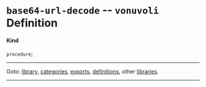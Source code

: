 

<a id='definition__vonuvoli__base64-url-decode'></a>

# `base64-url-decode` -- `vonuvoli` Definition


<a id='definition__vonuvoli__base64-url-decode__kind'></a>

#### Kind

`procedure`;

----

Goto: [library](../../vonuvoli/_index.md#library__vonuvoli), [categories](../../vonuvoli/categories/_index.md#toc__vonuvoli__categories), [exports](../../vonuvoli/exports/_index.md#toc__vonuvoli__exports), [definitions](../../vonuvoli/definitions/_index.md#toc__vonuvoli__definitions), other [libraries](../../_libraries.md#toc__libraries).

----

